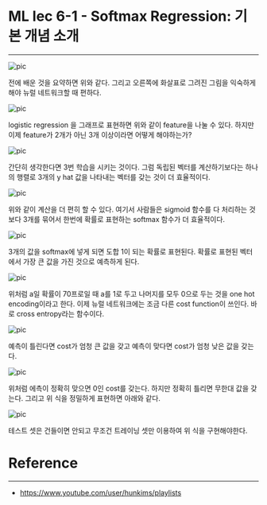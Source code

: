 # ML lec 6-1 - Softmax Regression: 기본 개념 소개
--------------------------------------------------
![pic](https://4.bp.blogspot.com/-1kQ--NMX-zc/V7B9CmHvMfI/AAAAAAAAH8k/QNUGSoye3EEpvlpJaYZTj6MMm8LNfz2fACK4B/s400/ScreenShot_20160812235353.png)

전에 배운 것을 요약하면 위와 같다. 그리고 오른쪽에 화살표로 그려진 그림을 익숙하게 해야 뉴럴 네트워크할 때 편하다. 

![pic](https://4.bp.blogspot.com/-ecCHQ0zGm6U/V7B9bQK0cfI/AAAAAAAAH8s/HSK0CzMV338Wp-TkUwpalybtKm7EdG1vwCK4B/s400/ScreenShot_20160812235353.png)

logistic regression 을 그래프로 표현하면 위와 같이 feature을 나눌 수 있다.
하지만 이제 feature가 2개가 아닌 3개 이상이라면 어떻게 해야하는가?

![pic](https://4.bp.blogspot.com/-rDIO-VaQ4yk/V7B_73M6fHI/AAAAAAAAH84/iAP10J-UYfo_e_GBqDcd3Ssn17o5bpSLwCK4B/s400/ScreenShot_20160812235353.png)

간단히 생각한다면 3번 학습을 시키는 것이다. 그럼 독립된 벡터를 계산하기보다는 하나의 행렬로 3개의 y hat 값을 나타내는 벡터를 갖는 것이 더 효율적이다.

![pic](https://3.bp.blogspot.com/-sisEJP6tAMk/V7CASU2LfBI/AAAAAAAAH9A/VOpJxDALPeAGPkGLD3N3SuX2HF2JOHMXgCK4B/s400/ScreenShot_20160812235353.png)

위와 같이 계산을 더 편히 할 수 있다. 여기서 사람들은 sigmoid 함수를 다 처리하는 것보다 3개를 묶어서 한번에 확률로 표현하는 softmax 함수가 더 효율적이다.

![pic](https://2.bp.blogspot.com/-UlGnZwsfMAw/V7CA4WfWWXI/AAAAAAAAH9M/7IJFL_TkUMsxb7Nj3Y6wBquElT1QNcZJgCK4B/s400/ScreenShot_20160812235353.png)

3개의 값을 softmax에 넣게 되면 도합 1이 되는 확률로 표현된다. 확률로 표현된 벡터에서 가장 큰 값을 가진 것으로 예측하게 된다.

![pic](https://2.bp.blogspot.com/-ljBCErA9-5E/V7CBXcwWVCI/AAAAAAAAH9U/VX5dS_KDruU-Ckgw4xUnGnJiTXTKHsGZwCK4B/s400/ScreenShot_20160812235353.png)

위처럼 a일 확률이 70프로일 때 a를 1로 두고 나머지를 모두 0으로 두는 것을 one hot encoding이라고 한다.
이제 뉴럴 네트워크에는 조금 다른 cost function이 쓰인다.
바로 cross entropy라는 함수이다.

![pic](https://3.bp.blogspot.com/-r6fcEcB01q8/V7CBr52VPbI/AAAAAAAAH9g/tqgiFund7joIDiodPikNefNJ7H6j3wHQgCK4B/s400/ScreenShot_20160812235353.png)


예측이 틀린다면 cost가 엄청 큰 값을 갖고 예측이 맞다면 cost가 엄청 낮은 값을 갖는다.

![pic](https://1.bp.blogspot.com/-4OnNi35VCKI/V7CDGAEy6AI/AAAAAAAAH90/zAqs2w5olpc1nESApHqc8vKAIEs5cevGQCK4B/s400/ScreenShot_20160812235353.png)

위처럼 에측이 정확히 맞으면 0인 cost를 갖는다. 하지만 정확히 틀리면 무한대 값을 갖는다.
그리고 위 식을 정밀하게 표현하면 아래와 같다.

![pic](https://3.bp.blogspot.com/-9BRZ84ZWy80/V7CDjapjSgI/AAAAAAAAH-A/PEqW6SCgAD4E0F1f15tfmRzWbXgIf3h2gCK4B/s400/ScreenShot_20160812235353.png)

테스트 셋은 건들이면 안되고 무조건 트레이닝 셋만 이용하여 위 식을 구현해야한다.

# Reference
----------------------------------------------------------
* https://www.youtube.com/user/hunkims/playlists
